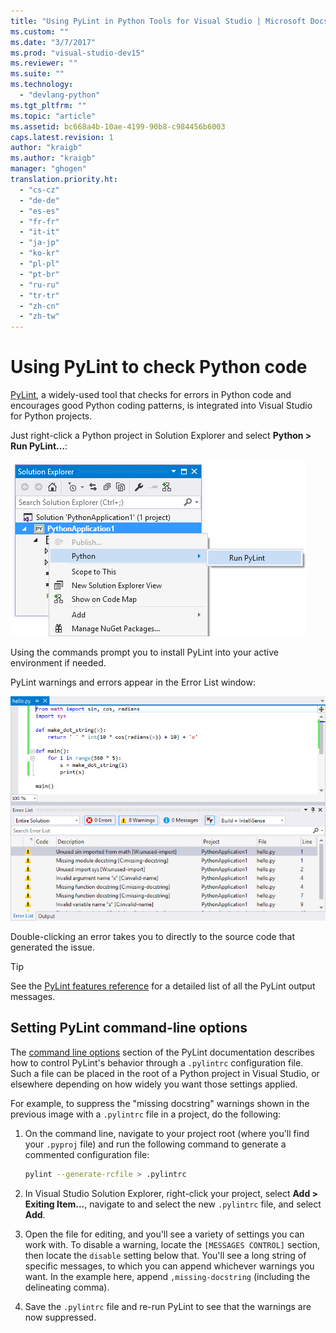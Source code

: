 ```yaml
---
title: "Using PyLint in Python Tools for Visual Studio | Microsoft Docs"
ms.custom: ""
ms.date: "3/7/2017"
ms.prod: "visual-studio-dev15"
ms.reviewer: ""
ms.suite: ""
ms.technology:
  - "devlang-python"
ms.tgt_pltfrm: ""
ms.topic: "article"
ms.assetid: bc668a4b-10ae-4199-90b8-c984456b6003
caps.latest.revision: 1
author: "kraigb"
ms.author: "kraigb"
manager: "ghogen"
translation.priority.ht:
  - "cs-cz"
  - "de-de"
  - "es-es"
  - "fr-fr"
  - "it-it"
  - "ja-jp"
  - "ko-kr"
  - "pl-pl"
  - "pt-br"
  - "ru-ru"
  - "tr-tr"
  - "zh-cn"
  - "zh-tw"
---
```


# Using PyLint to check Python code

[PyLint](https://www.pylint.org/), a widely-used tool that checks for errors in Python code and encourages good Python coding patterns,  is integrated into Visual Studio for Python projects.

Just right-click a Python project in Solution Explorer and select **Python > Run PyLint...**:

![PyLint command on context menu for Python projects](media/code-pylint-command.png)

Using the commands prompt you to install PyLint into your active environment if needed.

PyLint warnings and errors appear in the Error List window:

![PyLint error list](media/code-pylint-error-list.png)

Double-clicking an error takes you to directly to the source code that generated the issue.

> [!Tip]
> See the [PyLint features reference](https://pylint.readthedocs.io/en/latest/reference_guide/features.html) for a detailed list of all the PyLint output messages.

## Setting PyLint command-line options

The [command line options](https://pylint.readthedocs.io/en/latest/user_guide/run.html#command-line-options) section of the PyLint documentation describes how to control PyLint's behavior through a `.pylintrc` configuration file. Such a file can be placed in the root of a Python project in Visual Studio, or elsewhere depending on how widely you want those settings applied.

For example, to suppress the "missing docstring" warnings shown in the previous image with a `.pylintrc` file in a project, do the following:

1. On the command line, navigate to your project root (where you'll find your `.pyproj` file) and run the following command to generate a commented configuration file:

   ```bash
   pylint --generate-rcfile > .pylintrc
   ```

1. In Visual Studio Solution Explorer, right-click your project, select **Add > Exiting Item...**, navigate to and select the new `.pylintrc` file, and select **Add**.

1. Open the file for editing, and you'll see a variety of settings you can work with. To disable a warning, locate the `[MESSAGES CONTROL]` section, then locate the `disable` setting below that. You'll see a long string of specific messages, to which you can append whichever warnings you want. In the example here, append `,missing-docstring` (including the delineating comma).

1. Save the `.pylintrc` file and re-run PyLint to see that the warnings are now suppressed.